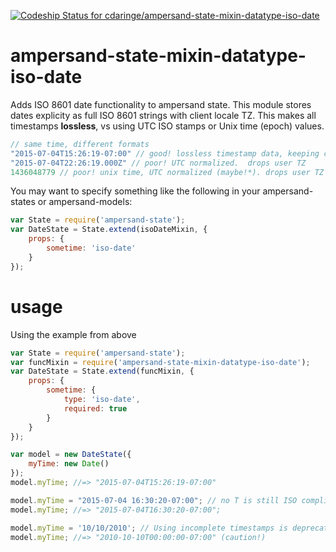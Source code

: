 [ ![Codeship Status for cdaringe/ampersand-state-mixin-datatype-iso-date](https://codeship.com/projects/3c615720-04cc-0133-3db8-1a88c4115bd9/status?branch=master)](https://codeship.com/projects/89403)

# ampersand-state-mixin-datatype-iso-date
Adds ISO 8601 date functionality to ampersand state.  This module stores dates explicity as full ISO
8601 strings with client locale TZ.  This makes all timestamps **lossless**, vs using UTC ISO stamps or
Unix time (epoch) values.

```js
// same time, different formats
"2015-07-04T15:26:19-07:00" // good! lossless timestamp data, keeping client TZ. we use this
"2015-07-04T22:26:19.000Z" // poor! UTC normalized.  drops user TZ
1436048779 // poor! unix time, UTC normalized (maybe!*). drops user TZ
```

You may want to specify something like the following in your ampersand-states or ampersand-models:

```js
var State = require('ampersand-state');
var DateState = State.extend(isoDateMixin, {
    props: {
        sometime: 'iso-date'
    }
});
```

# usage
Using the example from above
```js
var State = require('ampersand-state');
var funcMixin = require('ampersand-state-mixin-datatype-iso-date');
var DateState = State.extend(funcMixin, {
    props: {
        sometime: {
            type: 'iso-date',
            required: true
        }
    }
});

var model = new DateState({
    myTime: new Date()
});
model.myTime; //=> "2015-07-04T15:26:19-07:00"

model.myTime = "2015-07-04 16:30:20-07:00"; // no T is still ISO compliant. some DBs, like postgres, omit it by default
model.myTime; //=> "2015-07-04T16:30:20-07:00";

model.myTime = '10/10/2010'; // Using incomplete timestamps is deprecated in this module's moment.js dep, thus not recommended
model.myTime; //=> "2010-10-10T00:00:00-07:00" (caution!)
```
